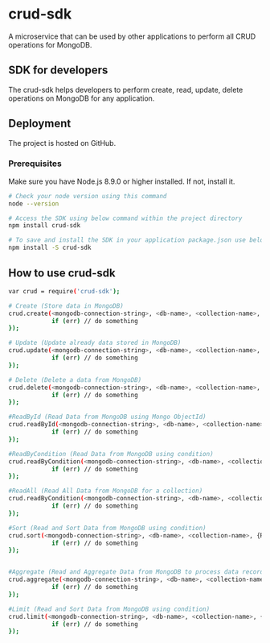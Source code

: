 # crud-sdk
A microservice that can be used by other applications to perform all CRUD operations for MongoDB.

## SDK for developers
The crud-sdk helps developers to perform create, read, update, delete operations on MongoDB for any application.

## Deployment
The project is hosted on GitHub. 

### Prerequisites
Make sure you have Node.js 8.9.0 or higher installed. If not, install it.

```sh
# Check your node version using this command
node --version
```
```sh
# Access the SDK using below command within the project directory
npm install crud-sdk

# To save and install the SDK in your application package.json use below command within the project directory.
npm install -S crud-sdk
```

## How to use crud-sdk
```sh
var crud = require('crud-sdk');

# Create (Store data in MongoDB)
crud.create(<mongodb-connection-string>, <db-name>, <collection-name>, {DATA in JSON Format}, function (err, data) {
            if (err) // do something
});

# Update (Update already data stored in MongoDB)
crud.update(<mongodb-connection-string>, <db-name>, <collection-name>, {Field/Data to be updated in JSON}, {Update Condition in JSON}, function (err, result) {
            if (err) // do something
});

# Delete (Delete a data from MongoDB)
crud.delete(<mongodb-connection-string>, <db-name>, <collection-name>, {Delete Condition in JSON}, function (err, result) {
            if (err) // do something
});

#ReadById (Read Data from MongoDB using Mongo ObjectId)
crud.readById(<mongodb-connection-string>, <db-name>, <collection-name>, <mongo-objectId>, function (err, result) {
            if (err) // do something
});

#ReadByCondition (Read Data from MongoDB using condition)
crud.readByCondition(<mongodb-connection-string>, <db-name>, <collection-name>, {Read Condition in JSON Format}, function (err, result) {
            if (err) // do something
});

#ReadAll (Read All Data from MongoDB for a collection)
crud.readByCondition(<mongodb-connection-string>, <db-name>, <collection-name>, {}, function (err, result) {
            if (err) // do something
});

#Sort (Read and Sort Data from MongoDB using condition)
crud.sort(<mongodb-connection-string>, <db-name>, <collection-name>, {Read Condition in JSON Format}, { Sort Condition in JSON Format }, function (err, result) {
            if (err) // do something
});


#Aggregate (Read and Aggregate Data from MongoDB to process data records and return computed results.)
crud.aggregate(<mongodb-connection-string>, <db-name>, <collection-name>, {Read Condition in JSON Format}, <aggregate-condition>, function (err, result) {
            if (err) // do something
});

#Limit (Read and Sort Data from MongoDB using condition)
crud.limit(<mongodb-connection-string>, <db-name>, <collection-name>, {Read Condition in JSON Format}, <limit-in-numbers>, function (err, result) {
            if (err) // do something
});
```